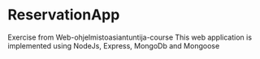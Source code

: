# ReservationApp
Exercise from Web-ohjelmistoasiantuntija-course
This web application is implemented using NodeJs, Express, MongoDb and Mongoose

